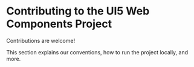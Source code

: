 # Contributing to the UI5 Web Components Project

Contributions are welcome!

This section explains our conventions, how to run the project locally, and more.

